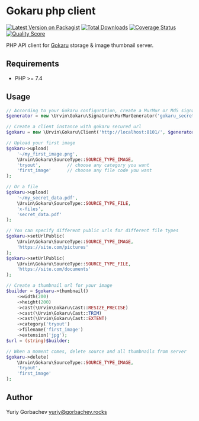 # Gokaru php client

[![Latest Version on Packagist][ico-version]][link-packagist]
[![Total Downloads][ico-downloads]][link-downloads]
[![Coverage Status][ico-coverage]][link-coverage]
[![Quality Score][ico-code-quality-scrutinizer]][link-code-quality-scrutinizer]


PHP API client for [Gokaru][gokaru] storage & image thumbnail server.

## Requirements

- PHP >= 7.4

## Usage

```php
// According to your Gokaru configuration, create a MurMur or Md5 signature generator
$generator = new \Urvin\Gokaru\Signature\MurMurGenerator('gokaru_secret_passphrase'); 

// Create a client instance with gokaru secured url
$gokaru = new \Urvin\Gokaru\Client('http://localhost:8101/', $generator);

// Upload your first image
$gokaru->upload(
    '~/my_first_image.png',
    \Urvin\Gokaru\SourceType::SOURCE_TYPE_IMAGE,
    'tryout',          // choose any category you want
    'first_image'      // choose any file code you want 
);

// Or a file
$gokaru->upload(
    '~/my_secret_data.pdf',
    \Urvin\Gokaru\SourceType::SOURCE_TYPE_FILE,
    'x-files',
    'secret_data.pdf' 
);

// You can specify different public urls for different file types
$gokaru->setUrlPublic(
    \Urvin\Gokaru\SourceType::SOURCE_TYPE_IMAGE,
    'https://site.com/pictures'
);
$gokaru->setUrlPublic(
    \Urvin\Gokaru\SourceType::SOURCE_TYPE_FILE,
    'https://site.com/documents'
);

// Create a thumbnail url for your image
$builder = $gokaru->thumbnail()
    ->width(200)
    ->height(200)
    ->cast(\Urvin\Gokaru\Cast::RESIZE_PRECISE)
    ->cast(\Urvin\Gokaru\Cast::TRIM)
    ->cast(\Urvin\Gokaru\Cast::EXTENT)
    ->category('tryout')
    ->filename('first_image')
    ->extension('jpg');
$url = (string)$builder;

// When a moment comes, delete source and all thumbnails from server
$gokaru->delete(
    \Urvin\Gokaru\SourceType::SOURCE_TYPE_IMAGE,
    'tryout',
    'first_image'
);
```

## Author

Yuriy Gorbachev <yuriy@gorbachev.rocks>

[gokaru]:<https://github.com/Urvin/gokaru>

[ico-version]: https://img.shields.io/badge/packagist-1.0.0-yellow.svg
[ico-coverage]: https://scrutinizer-ci.com/g/Urvin/gokaru-php-client/badges/coverage.png?b=master
[ico-code-quality-scrutinizer]: https://scrutinizer-ci.com/g/Urvin/gokaru-php-client/badges/quality-score.png?b=master
[ico-downloads]: https://img.shields.io/packagist/dt/urvin/gokaru-php-client.svg

[link-packagist]: https://packagist.org/packages/urvin/gokaru-php-client
[link-coverage]: https://scrutinizer-ci.com/g/Urvin/gokaru-php-client/?branch=master
[link-code-quality-scrutinizer]: https://scrutinizer-ci.com/g/Urvin/gokaru-php-client/?branch=master
[link-downloads]: https://packagist.org/packages/urvin/phikaru